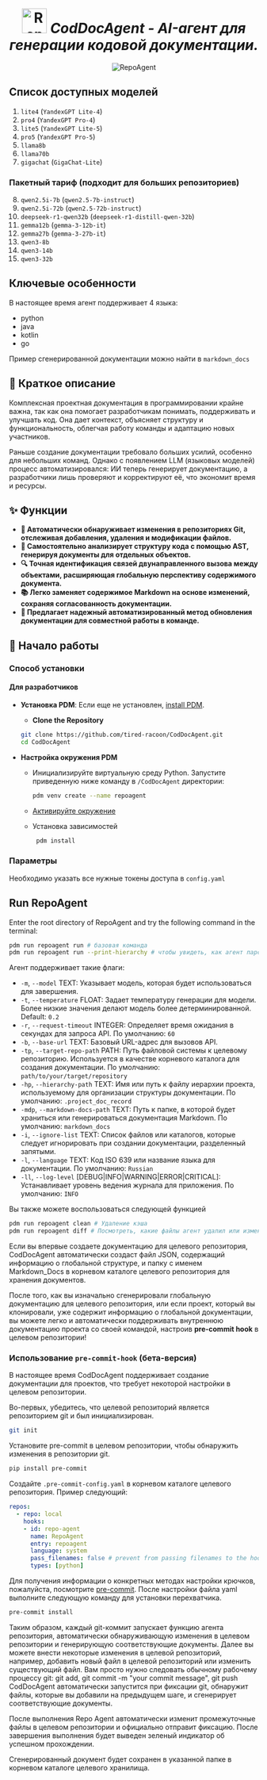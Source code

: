 <h1 align="center">
  <img src="https://github.com/OpenBMB/RepoAgent/assets/138990495/06bc2449-c82d-4b9e-8c83-27640e541451" width="50" alt="RepoAgent logo"/> <em>CodDocAgent - AI-агент для генерации кодовой документации. </em>
</h1>


<p align="center">
  <img src="https://raw.githubusercontent.com/OpenBMB/RepoAgent/main/assets/images/RepoAgent.png" alt="RepoAgent"/>
</p>


## Список доступных моделей


1. `lite4` (`YandexGPT Lite-4`)
2. `pro4` (`YandexGPT Pro-4`)
3. `lite5` (`YandexGPT Lite-5`)
4. `pro5` (`YandexGPT Pro-5`)
5. `llama8b`
6. `llama70b`
7. `gigachat` (`GigaChat-Lite`)

### Пакетный тариф (подходит для больших репозиториев)

8. `qwen2.5i-7b` (`qwen2.5-7b-instruct`)
9. `qwen2.5i-72b` (`qwen2.5-72b-instruct`)
10. `deepseek-r1-qwen32b` (`deepseek-r1-distill-qwen-32b`)
11. `gemma12b` (`gemma-3-12b-it`)
12. `gemma27b` (`gemma-3-27b-it`)
13. `qwen3-8b`
14. `qwen3-14b`
15. `qwen3-32b`

## Ключевые особенности

В настоящее время агент поддерживает 4 языка:

- python
- java
- kotlin
- go

Пример сгенерированной документации можно найти в `markdown_docs`

## 👾 Краткое описание

Комплексная проектная документация в программировании крайне важна, так как она помогает разработчикам понимать, поддерживать и улучшать код. Она дает контекст, объясняет структуру и функциональность, облегчая работу команды и адаптацию новых участников.

Раньше создание документации требовало больших усилий, особенно для небольших команд. Однако с появлением LLM (языковых моделей) процесс автоматизировался: ИИ теперь генерирует документацию, а разработчики лишь проверяют и корректируют её, что экономит время и ресурсы.



## ✨ Функции

- **🤖 Автоматически обнаруживает изменения в репозиториях Git, отслеживая добавления, удаления и модификации файлов.**
- **📝 Самостоятельно анализирует структуру кода с помощью AST, генерируя документы для отдельных объектов.**
- **🔍 Точная идентификация связей двунаправленного вызова между объектами, расширяющая глобальную перспективу содержимого документа.**
- **📚 Легко заменяет содержимое Markdown на основе изменений, сохраняя согласованность документации.**
- **👭 Предлагает надежный автоматизированный метод обновления документации для совместной работы в команде.**


## 🚀 Начало работы

### Способ установки

#### Для разработчиков

- **Установка PDM**: Если еще не установлен, [install PDM](https://pdm-project.org/latest/#installation).
  - **Clone the Repository**

  ```bash
  git clone https://github.com/tired-racoon/CodDocAgent.git
  cd CodDocAgent
  ```

- **Настройка окружения PDM**

    - Инициализируйте виртуальную среду Python. Запустите приведенную ниже команду в `/CodDocAgent` директории:
    
      ```bash
      pdm venv create --name repoagent
      ```
    
    - [Активируйте окружение](https://pdm-project.org/latest/usage/venv/#activate-a-virtualenv)
    
    - Установка зависимостей
    
      ```bash
       pdm install
      ```

### Параметры

Необходимо указать все нужные токены доступа в `config.yaml`

## Run RepoAgent

Enter the root directory of RepoAgent and try the following command in the terminal:
```sh
pdm run repoagent run # базовая команда
pdm run repoagent run --print-hierarchy # чтобы увидеть, как агент парсит структуру репозитория
```

Агент поддерживает такие флаги:

- `-m`, `--model` TEXT: Указывает модель, которая будет использоваться для завершения. 
- `-t`, `--temperature` FLOAT: Задает температуру генерации для модели. Более низкие значения делают модель более детерминированной. Default: `0.2`
- `-r`, `--request-timeout` INTEGER: Определяет время ожидания в секундах для запроса API. По умолчанию: `60`
- `-b`, `--base-url` TEXT: Базовый URL-адрес для вызовов API. 
- `-tp`, `--target-repo-path` PATH: Путь файловой системы к целевому репозиторию. Используется в качестве корневого каталога для создания документации. По умолчанию: `path/to/your/target/repository`
- `-hp`, `--hierarchy-path` TEXT: Имя или путь к файлу иерархии проекта, используемому для организации структуры документации. По умолчанию: `.project_doc_record`
- `-mdp`, `--markdown-docs-path` TEXT: Путь к папке, в которой будет храниться или генерироваться документация Markdown. По умолчанию: `markdown_docs`
- `-i`, `--ignore-list` TEXT: Список файлов или каталогов, которые следует игнорировать при создании документации, разделенный запятыми.
- `-l`, `--language` TEXT: Код ISO 639 или название языка для документации. По умолчанию: `Russian`
- `-ll`, `--log-level` [DEBUG|INFO|WARNING|ERROR|CRITICAL]: Устанавливает уровень ведения журнала для приложения. По умолчанию: `INFO`

Вы также можете воспользоваться следующей функцией

```sh
pdm run repoagent clean # Удаление кэша
pdm run repoagent diff # Посмотреть, какие файлы агент удалил или изменил
```

Если вы впервые создаете документацию для целевого репозитория, CodDocAgent автоматически создаст файл JSON, содержащий информацию о глобальной структуре, и папку с именем Markdown_Docs в корневом каталоге целевого репозитория для хранения документов.

После того, как вы изначально сгенерировали глобальную документацию для целевого репозитория, или если проект, который вы клонировали, уже содержит информацию о глобальной документации, вы можете легко и автоматически поддерживать внутреннюю документацию проекта со своей командой, настроив  **pre-commit hook** в целевом репозитории! 

### Использование `pre-commit-hook` (бета-версия)

В настоящее время CodDocAgent поддерживает создание документации для проектов, что требует некоторой настройки в целевом репозитории.

Во-первых, убедитесь, что целевой репозиторий является репозиторием git и был инициализирован.

```sh
git init
```
Установите pre-commit в целевом репозитории, чтобы обнаружить изменения в репозитории git.

```sh
pip install pre-commit
```
Создайте `.pre-commit-config.yaml` в корневом каталоге целевого репозитория. Пример следующий:

```yml
repos:
  - repo: local
    hooks:
    - id: repo-agent
      name: RepoAgent
      entry: repoagent
      language: system
      pass_filenames: false # prevent from passing filenames to the hook
      types: [python]
```

Для получения информации о конкретных методах настройки крючков, пожалуйста, посмотрите [pre-commit](https://pre-commit.com/#plugins).
После настройки файла yaml выполните следующую команду для установки перехватчика.

```sh
pre-commit install
```

Таким образом, каждый git-коммит запускает функцию агента репозитория, автоматически обнаруживающую изменения в целевом репозитории и генерирующую соответствующие документы.
Далее вы можете внести некоторые изменения в целевой репозиторий, например, добавить новый файл в целевой репозиторий или изменить существующий файл.
Вам просто нужно следовать обычному рабочему процессу git: git add, git commit -m "your commit message", git push
CodDocAgent автоматически запустится при фиксации git, обнаружит файлы, которые вы добавили на предыдущем шаге, и сгенерирует соответствующие документы.

После выполнения Repo Agent автоматически изменит промежуточные файлы в целевом репозитории и официально отправит фиксацию. После завершения выполнения будет выведен зеленый индикатор об успешном прохождении.

Сгенерированный документ будет сохранен в указанной папке в корневом каталоге целевого хранилища.

